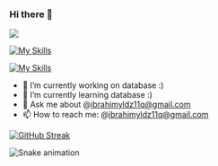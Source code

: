 ### Hi there 👋
![](https://komarev.com/ghpvc/?username=your-github-username&color=red)

[![My Skills](https://skills.thijs.gg/icons?i=mongodb,mysql,postgres,redis,cassandra,cloudflare&theme=light)](https://skills.thijs.gg)

[![My Skills](https://skillicons.dev/icons?i=aws,gcp,azure,java,hibernate,idea&perline=3)](https://skillicons.dev)



- 🔭 I’m currently working on database :)
- 🌱 I’m currently learning database :)
- 💬 Ask me about @ibrahimyldz11q@gmail.com
- 📫 How to reach me: @ibrahimyldz11q@gmail.com


[![GitHub Streak](https://github-readme-streak-stats.herokuapp.com/?user=ibrahimyldz11q&currStreakNum=2FD3EB&fire=pink&sideLabels=F00&date_format=[Y.]n.j)](https://git.io/streak-stats)

![Snake animation](https://github.com/thepiyushmalhotra/thepiyushmalhotra/blob/output/github-contribution-grid-snake.svg)
